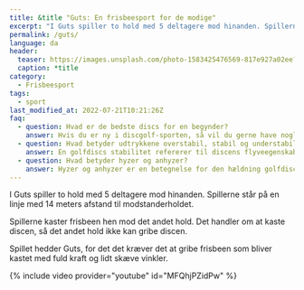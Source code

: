 ```yaml
---
title: &title "Guts: En frisbeesport for de modige"
excerpt: "I Guts spiller to hold med 5 deltagere mod hinanden. Spillerne står på en linje med 14 meters afstand til modstanderholdet."
permalink: /guts/
language: da
header:
  teaser: https://images.unsplash.com/photo-1583425476569-817e927a02ee?ixlib=rb-4.0.3&ixid=MnwxMjA3fDB8MHxwaG90by1wYWdlfHx8fGVufDB8fHx8&auto=format&fit=crop&h=300&w=400&q=10
  caption: *title
category:
  - Frisbeesport
tags:
  - sport
last_modified_at: 2022-07-21T10:21:26Z
faq:
  - question: Hvad er de bedste discs for en begynder?
    answer: Hvis du er ny i discgolf-sporten, så vil du gerne have nogle golfdiscs, som er lette at kaste med. Du bør vælge en relativt let disc på 165-180 gram, som er understabil (dvs. har et lavt _turn_-tal). Vi har skrevet en [guide til at vælge disc](/golfdisc-til-discgolf/).
  - question: Hvad betyder udtrykkene overstabil, stabil og understabil?
    answer: En golfdiscs stabilitet refererer til discens flyveegenskaber. Hvis du laver et højrehåndet baghåndskast med høj hastighed, så vil en understabil disc have en tendens til at dreje lidt mod højre i starten. En stabil disc vil flyve mere lige ud. En overstabil disc vil trække mod venstre i starten både ved høj og lav udgangshastighed. Det har særligt betydning for discens svæveegenskaber, da de fleste discs vil fade lidt mod venstre til sidst.
  - question: Hvad betyder hyzer og anhyzer?
    answer: Hyzer og anhyzer er en betegnelse for den hældning golfdiscen har, når du kaster den. I et _hyzer_ højrehåndet baghåndskast vender den venstre kant af frisbeen nedad. Det gør, at frisbeen vil dreje endnu mere mod venstre til sidst i kastet. I et _anhyzer_ kast vender den venstre kant opad, hvilket vil få frisbeen til at gå mod højre i starten af kastet.
---
```

I Guts spiller to hold med 5 deltagere mod hinanden. Spillerne står på en linje med 14 meters afstand til modstanderholdet.

Spillerne kaster frisbeen hen mod det andet hold. Det handler om at kaste discen, så det andet hold ikke kan gribe discen.

Spillet hedder Guts, for det det kræver det at gribe frisbeen som bliver kastet med fuld kraft og lidt skæve vinkler.

{% include video provider="youtube" id="MFQhjPZidPw" %}